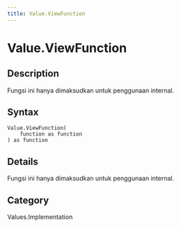 ```yaml
---
title: Value.ViewFunction
---
```


# Value.ViewFunction


## Description

Fungsi ini hanya dimaksudkan untuk penggunaan internal.


## Syntax

```powerquery
Value.ViewFunction(
    function as function
) as function
```


## Details

Fungsi ini hanya dimaksudkan untuk penggunaan internal.



## Category
Values.Implementation
